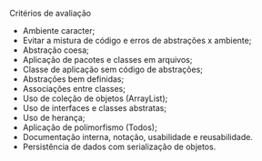 Critérios de avaliação

- Ambiente caracter;
- Evitar a mistura de código e erros de abstrações x ambiente;
- Abstração coesa;
- Aplicação de pacotes e classes em arquivos;
- Classe de aplicação sem código de abstrações;
- Abstrações bem definidas;
- Associações entre classes;
- Uso de coleção de objetos (ArrayList);
- Uso de interfaces e classes abstratas;
- Uso de herança;
- Aplicação de polimorfismo (Todos);
- Documentação interna, notação, usabilidade e reusabilidade.
- Persistência de dados com serialização de objetos.